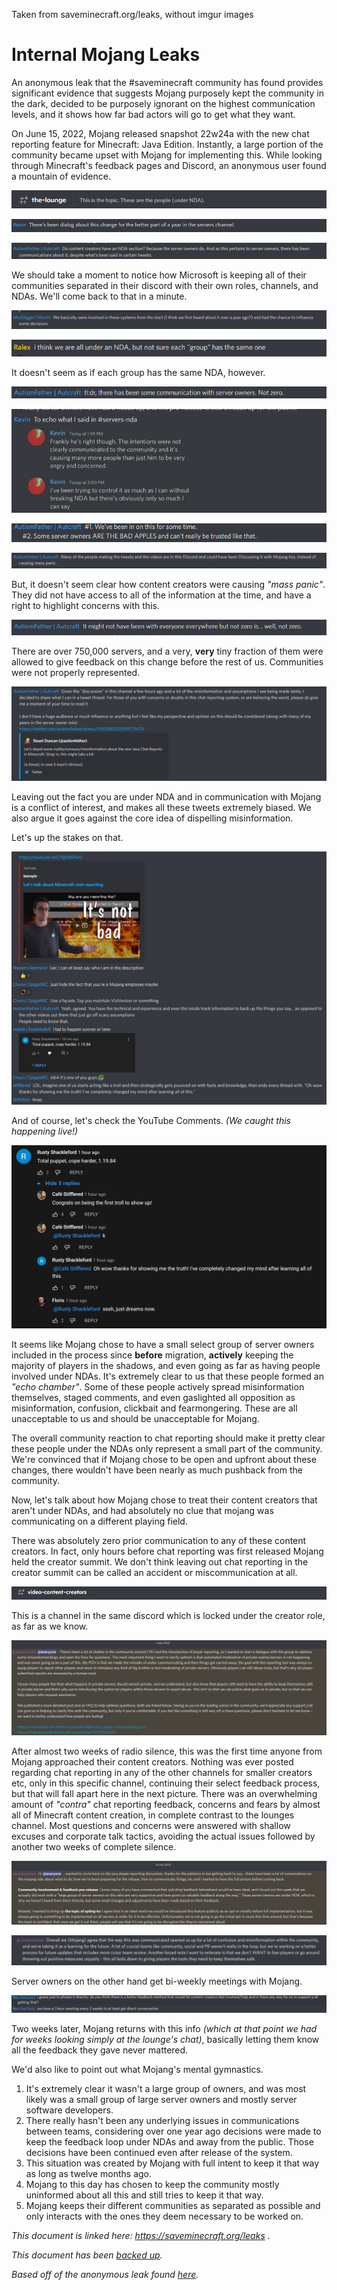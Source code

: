 Taken from saveminecraft.org/leaks, without imgur images
# Internal Mojang Leaks

An anonymous leak that the #saveminecraft community has found provides significant evidence that suggests Mojang purposely kept the community in the dark, decided to be purposely ignorant on the highest communication levels, and it shows how far bad actors will go to get what they want.

On June 15, 2022, Mojang released snapshot 22w24a with the new chat reporting feature for Minecraft: Java Edition. Instantly, a large portion of the community became upset with Mojang for implementing this. While looking through Minecraft's feedback pages and Discord, an anonymous user found a mountain of evidence.

![The Lounge](img/1.png)

![Kevin Dialogue](img/2.png)

![AutismFather NDA](img/3.png)

We should take a moment to notice how Microsoft is keeping all of their communities separated in their discord with their own roles, channels, and NDAs. We'll come back to that in a minute.

![MiniDigger Involvement](img/4.png)

![Ralex NDA](img/5.png)

It doesn't seem as if each group has the same NDA, however.

![AutismFather Server Owners](img/6.png)

![Kevin NDAs](img/7.png)

![AutismFather Bad Apples](img/8.png)

![Content Creators Mass Panic](img/9.png)

But, it doesn't seem clear how content creators were causing *"mass panic"*. They did not have access to all of the information at the time, and have a right to highlight concerns with this.

![AutismFather Not Zero](img/10.png)

There are over 750,000 servers, and a very, **very** tiny fraction of them were allowed to give feedback on this change before the rest of us. Communities were not properly represented.

![AutismFather Tweet Thread](img/11.png)

Leaving out the fact you are under NDA and in communication with Mojang is a conflict of interest, and makes all these tweets extremely biased. We also argue it goes against the core idea of dispelling misinformation. 

Let's up the stakes on that.

![StiffleRed Troll](img/12.png)

And of course, let's check the YouTube Comments. *(We caught this happening live!)*

![StiffleRed Comments](img/13.png)

It seems like Mojang chose to have a small select group of server owners included in the process since **before** migration, **actively** keeping the majority of players in the shadows, and even going as far as having people involved under NDAs. It's extremely clear to us that these people formed an *"echo chamber"*. Some of these people actively spread misinformation themselves, staged comments, and even gaslighted all opposition as misinformation, confusion, clickbait and fearmongering. These are all unacceptable to us and should be unacceptable for Mojang.

The overall community reaction to chat reporting should make it pretty clear these people under the NDAs only represent a small part of the community. We're convinced that if Mojang chose to be open and upfront about these changes, there wouldn't have been nearly as much pushback from the community. 

Now, let's talk about how Mojang chose to treat their content creators that aren't under NDAs, and had absolutely no clue that mojang was communicating on a different playing field. 

There was absolutely zero prior communication to any of these content creators. In fact, only hours before chat reporting was first released Mojang held the creator summit. We don't think leaving out chat reporting in the creator summit can be called an accident or miscommunication at all. 

![Video Content Creators Channel](img/14.png)

This is a channel in the same discord which is locked under the creator role, as far as we know.

![Radio Silence](img/15.png)

After almost two weeks of radio silence, this was the first time anyone from Mojang approached their content creators. Nothing was ever posted regarding chat reporting in any of the other channels for smaller creators etc, only in this specific channel, continuing their select feedback process, but that will fall apart here in the next picture. 
There was an overwhelming amount of *"contra"* chat reporting feedback, concerns and fears by almost all of Minecraft content creation, in complete contrast to the lounges channel. Most questions and concerns were answered with shallow excuses and corporate talk tactics, avoiding the actual issues followed by another two weeks of complete silence. 

![Next Announcement](img/16.png)

![Mojang Miscommunication](img/17.png)

Server owners on the other hand get bi-weekly meetings with Mojang.

![A Better Method of Communication](img/18.png)

Two weeks later, Mojang returns with this info *(which at that point we had for weeks looking simply at the lounge's chat)*, basically letting them know all the feedback they gave never mattered. 

We'd also like to point out what Mojang's mental gymnastics.
1. It's extremely clear it wasn't a large group of owners, and was most likely was a small group of large server owners and mostly server software developers. 
2. There really hasn't been any underlying issues in communications between teams, considering over one year ago decisions were made to keep the feedback loop under NDAs and away from the public. Those decisions have been continued even after release of the system. 
3. This situation was created by Mojang with full intent to keep it that way as long as twelve months ago. 
4. Mojang to this day has chosen to keep the community mostly uninformed about all this and still tries to keep it that way. 
5. Mojang keeps their different communities as separated as possible and only interacts with the ones they deem necessary to be worked on.

*This document is linked here: https://saveminecraft.org/leaks .*

*This document has been [backed up](https://rentry.co/internal-mojang-leaks).*

*Based off of the anonymous leak found [here](https://anonfiles.com/2cb4dc25yc/InternalMojangLeak_pdf).*